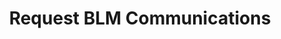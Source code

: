 ---
title: Request BLM Communications
goal: Get police communications focused on Black Lives Matter organizing
state: nj
categories:
- communications
request: |
  To whom it may concern:

  Pursuant to Open Public Records Act ("OPRA"), I hereby request the following records:

  Emails, letters, and memos to or from police/law enforcement unions, the National Guard, or federal officials between May 1, 2020 and the present.

  I also request copies of emails containing any of the following: "protest", "protests", "Black Lives Matter", "BLM", "riot", "riots", "antifa", "antifascist", "anti-fascist", or "militia".

  The requested documents will be made available to the general public, and this request is not being made for commercial purposes.

  As you know, N.J.S.A. 47:1A-5.i requires that a custodian of government shall grant access and respond to a request within seven business days of receipt of a request. Therefore, I would appreciate a response as soon as possible and look forward to hearing from you shortly. Thank you in advance for your anticipated cooperation in this matter.

  If for any reason any portion of my request is denied, as is stated in N.J.S.A. 47:1A-5.g, please inform me of specific reason(s) in writing and provide the name and address of the person or body to whom an appeal should be directed.

  In the event that there are fees, I would be grateful if you would inform me of the total charges in advance of fulfilling my request. I would prefer the request filled electronically, by e-mail attachment if available or CD-ROM if not.

  Sincerely,

  [INSERT YOUR NAME]

  [INSERT YOUR CONTACT INFORMATION]
---